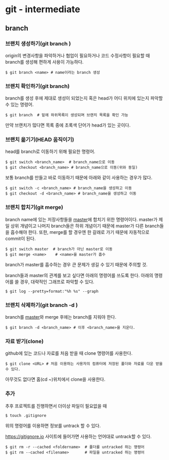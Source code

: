# git - intermediate

## branch

### 브랜치 생성하기(git branch <name>)

origin의 변경사항을 파악하거나 협업이 필요하거나 코드 수정사항이 필요할 때 branch를 생성해 편하게 사용이 가능하다.

```
$ git branch <name> # name이라는 branch 생성
```



### 브랜치 확인하기(git branch)

branch를 생성 후에 제대로 생성이 되었는지 혹은 head가 어디 위치에 있는지 파악할 수 있는 명령어.

```
$ git branch  # 밑에 하위목록이 생성되며 브랜치 목록을 확인 가능
```

만약 브랜치가 많다면 목록 중에 초록색 단어가 head가 있는 곳이다.



### 브랜치 옮기기(HEAD 움직이기)

head를 branch로 이동하기 위해 필요한 명령어.

```
$ git switch <branch_name>  # branch_name으로 이동
$ git checkout <branch_name> # branch_name으로 이동(위와 동일)
```

보통 branch를 만들고 바로 이동하기 때문에 아래와 같이 사용하는 경우가 많다.

```
$ git switch -c <branch_name> # branch_name을 생성하고 이동
$ git checkout -d <branch_name> # branch_name을 생성하고 이동
```



### 브랜치 합치기(git merge)

branch name에 있는 저장사항들을 <u>master</u>에 합치기 위한 명령어이다. master가 제일 상위 개념이고 나머지 branch들은 하위 개념이기 때문에 master가 다른 branch들을 흡수해야 한다. 또한, merge를 할 경우엔 한 갈래로 가기 때문에 자동적으로 commit이 된다.

```
$ git switch master  # branch가 아닌 master로 이동
$ git merge <name>    # <name>을 master가 흡수
```

branch가 master를 흡수하는 경우 큰 문제가 생길 수 있기 때문에 주의할 것.

branch들과 master의 관계를 보고 싶다면 아래의 명령어를 쓰도록 한다. 아래의 명령어를 쓸 경우, 대략적인 그래프로 파악할 수 있다.

```
$ git log --pretty=format:"%h %s" --graph
```



### 브랜치 삭제하기(git branch -d <name>)

branch를 <u>master</u>와 merge 후에는 branch를 지워야 한다.

```
$ git branch -d <branch_name> # 이후 <branch_name>을 지운다.
```



### 자료 받기(clone)

github에 있는 코드나 자료를 처음 받을 때 clone 명령어를 사용한다.

```
$ git clone <URL> # 처음 이용하는 사용자의 컴퓨터에 저장된 폴더와 자료를 다운 받을 수 있다.
```

아무것도 없다면 홈(cd ~)위치에서 clone을 사용한다.



### 추가

추후 프로젝트를 진행하면서 더이상 파일이 필요없을 때

```
$ touch .gitignore
```

위의 명령어를 이용하면 정보를 untrack 할 수 있다.

https://gitignore.io 사이트에 들어가면 사용하는 언어대로 untrack할 수 있다.

``` 
$ git rm -r --cached <foldername>  # 폴더를 untracked 하는 명령어
$ git rm --cached <filename>       # 파일을 untracked 하는 명령어
```

